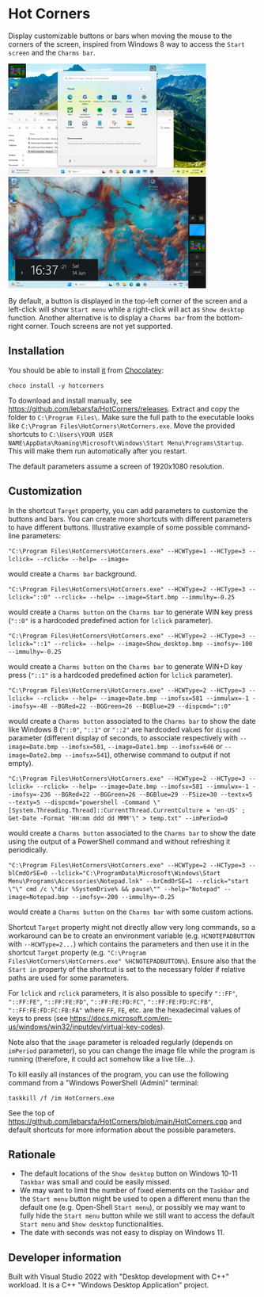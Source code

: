 # Hot Corners

Display customizable buttons or bars when moving the mouse to the corners of the screen, inspired from Windows 8 way to access the `Start screen` and the `Charms bar`.

<p float="left">
  <img src="./Screenshots/Button.png" width="400" alt="Button" />
  <img src="./Screenshots/CharmsBar.png" width="400" alt="Charms bar" />
</p>

By default, a button is displayed in the top-left corner of the screen and a left-click will show `Start menu` while a right-click will act as `Show desktop` function.
Another alternative is to display a `Charms bar` from the bottom-right corner.
Touch screens are not yet supported.

## Installation

You should be able to install [it](https://community.chocolatey.org/packages/hotcorners) from [Chocolatey](https://chocolatey.org/install):

	choco install -y hotcorners

To download and install manually, see https://github.com/lebarsfa/HotCorners/releases.
Extract and copy the folder to `C:\Program Files\`. Make sure the full path to the executable looks like `C:\Program Files\HotCorners\HotCorners.exe`.
Move the provided shortcuts to `C:\Users\YOUR USER NAME\AppData\Roaming\Microsoft\Windows\Start Menu\Programs\Startup`. This will make them run automatically after you restart.

The default parameters assume a screen of 1920x1080 resolution.

## Customization

In the shortcut `Target` property, you can add parameters to customize the buttons and bars. You can create more shortcuts with different parameters to have different buttons.
Illustrative example of some possible command-line parameters:

	"C:\Program Files\HotCorners\HotCorners.exe" --HCWType=1 --HCType=3 --lclick= --rclick= --help= --image=

would create a `Charms bar` background.

	"C:\Program Files\HotCorners\HotCorners.exe" --HCWType=2 --HCType=3 --lclick="::0" --rclick= --help= --image=Start.bmp --immulhy=-0.25

would create a `Charms button` on the `Charms bar` to generate WIN key press (`"::0"` is a hardcoded predefined action for `lclick` parameter).

	"C:\Program Files\HotCorners\HotCorners.exe" --HCWType=2 --HCType=3 --lclick="::1" --rclick= --help= --image=Show_desktop.bmp --imofsy=-100 --immulhy=-0.25

would create a `Charms button` on the `Charms bar` to generate WIN+D key press (`"::1"` is a hardcoded predefined action for `lclick` parameter).

	"C:\Program Files\HotCorners\HotCorners.exe" --HCWType=2 --HCType=3 --lclick= --rclick= --help= --image=Date.bmp --imofsx=581 --immulwx=-1 --imofsy=-48 --BGRed=22 --BGGreen=26 --BGBlue=29 --dispcmd="::0"

would create a `Charms button` associated to the `Charms bar` to show the date like Windows 8 (`"::0"`, `"::1"` or `"::2"` are hardcoded values for `dispcmd` parameter (different display of seconds, to associate respectively with `--image=Date.bmp --imofsx=581`, `--image=Date1.bmp --imofsx=646` or `--image=Date2.bmp --imofsx=541`), otherwise command to output if not empty).

	"C:\Program Files\HotCorners\HotCorners.exe" --HCWType=2 --HCType=3 --lclick= --rclick= --help= --image=Date.bmp --imofsx=581 --immulwx=-1 --imofsy=-236 --BGRed=22 --BGGreen=26 --BGBlue=29 --FSize=30 --textx=5 --texty=5 --dispcmd="powershell -Command \"[System.Threading.Thread]::CurrentThread.CurrentCulture = 'en-US' ; Get-Date -Format 'HH:mm ddd dd MMM'\" > temp.txt" --imPeriod=0

would create a `Charms button` associated to the `Charms bar` to show the date using the output of a PowerShell command and without refreshing it periodically.

	"C:\Program Files\HotCorners\HotCorners.exe" --HCWType=2 --HCType=3 --blCmdOrSE=0 --lclick="C:\ProgramData\Microsoft\Windows\Start Menu\Programs\Accessories\Notepad.lnk" --brCmdOrSE=1 --rclick="start \"\" cmd /c \"dir %SystemDrive% && pause\"" --help="Notepad" --image=Notepad.bmp --imofsy=-200 --immulhy=-0.25

would create a `Charms button` on the `Charms bar` with some custom actions. 

Shortcut `Target` property might not directly allow very long commands, so a workaround can be to create an environment variable (e.g. `HCNOTEPADBUTTON` with `--HCWType=2...`) which contains the parameters and then use it in the shortcut `Target` property (e.g. `"C:\Program Files\HotCorners\HotCorners.exe" %HCNOTEPADBUTTON%`). Ensure also that the `Start in` property of the shortcut is set to the necessary folder if relative paths are used for some parameters.

For `lclick` and `rclick` parameters, it is also possible to specify `"::FF"`, `"::FF:FE"`, `"::FF:FE:FD"`, `"::FF:FE:FD:FC"`, `"::FF:FE:FD:FC:FB"`, `"::FF:FE:FD:FC:FB:FA"` where `FF`, `FE`, etc. are the hexadecimal values of keys to press (see https://docs.microsoft.com/en-us/windows/win32/inputdev/virtual-key-codes).

Note also that the `image` parameter is reloaded regularly (depends on `imPeriod` parameter), so you can change the image file while the program is running (therefore, it could act somehow like a live tile...).

To kill easily all instances of the program, you can use the following command from a "Windows PowerShell (Admin)" terminal:

	taskkill /f /im HotCorners.exe

See the top of https://github.com/lebarsfa/HotCorners/blob/main/HotCorners.cpp and default shortcuts for more information about the possible parameters.

## Rationale

 - The default locations of the `Show desktop` button on Windows 10-11 `Taskbar` was small and could be easily missed. 
 - We may want to limit the number of fixed elements on the `Taskbar` and the `Start menu` button might be used to open a different menu than the default one (e.g. Open-Shell `Start menu`), or possibly we may want to fully hide the `Start menu` button while we still want to access the default `Start menu` and `Show desktop` functionalities.
 - The date with seconds was not easy to display on Windows 11.

[//]: # (
This is a multi-line comment.
You can write as many lines as you want in this comment.
Just make sure you keep everything within the parentheses.
)

## Developer information

Built with Visual Studio 2022 with "Desktop development with C++" workload. It is a C++ "Windows Desktop Application" project.
